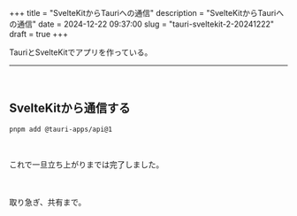 +++
title = "SvelteKitからTauriへの通信"
description = "SvelteKitからTauriへの通信"
date = 2024-12-22 09:37:00
slug = "tauri-sveltekit-2-20241222"
draft = true
+++

TauriとSvelteKitでアプリを作っている。  

<!--more-->

---

<br>

## SvelteKitから通信する

```sh
pnpm add @tauri-apps/api@1
```

<br>

これで一旦立ち上がりまでは完了しました。

<br>

<br>
取り急ぎ、共有まで。   
